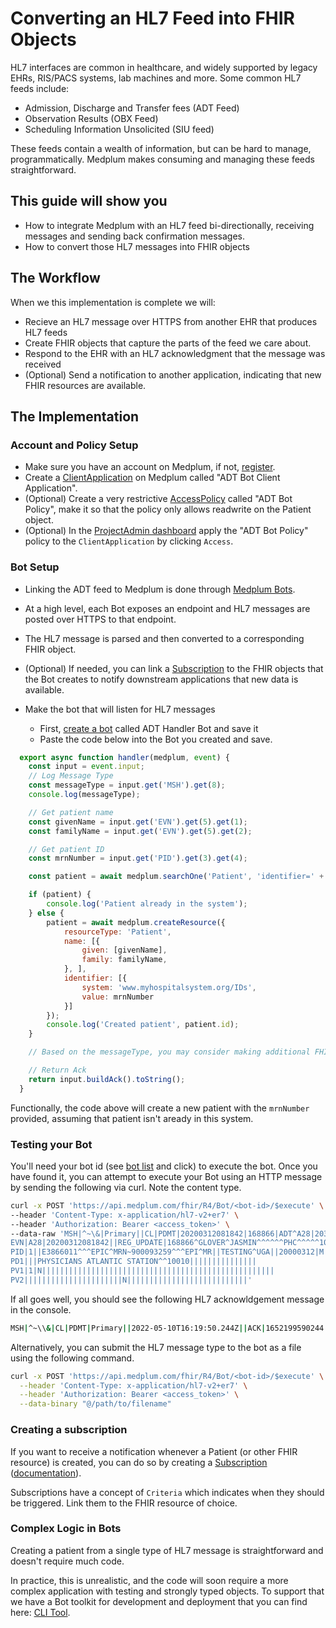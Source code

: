 
# Converting an HL7 Feed into FHIR Objects

HL7 interfaces are common in healthcare, and widely supported by legacy EHRs, RIS/PACS systems, lab machines and more.  Some common HL7 feeds include:

* Admission, Discharge and Transfer fees (ADT Feed)
* Observation Results (OBX Feed)
* Scheduling Information Unsolicited (SIU feed)

These feeds contain a wealth of information, but can be hard to manage, programmatically.  Medplum makes consuming and managing these feeds straightforward.

## This guide will show you

* How to integrate Medplum with an HL7 feed bi-directionally, receiving messages and sending back confirmation messages.
* How to convert those HL7 messages into FHIR objects

## The Workflow

When we this implementation is complete we will:

* Recieve an HL7 message over HTTPS from another EHR that produces HL7 feeds
* Create FHIR objects that capture the parts of the feed we care about.
* Respond to the EHR with an HL7 acknowledgment that the message was received
* (Optional) Send a notification to another application, indicating that new FHIR resources are available.

## The Implementation

### Account and Policy Setup

* Make sure you have an account on Medplum, if not, [register](https://app.medplum.com/register).
* Create a [ClientApplication](https://app.medplum.com/admin/project) on Medplum called "ADT Bot Client Application".
* (Optional) Create a very restrictive [AccessPolicy](https://app.medplum.com/AccessPolicy) called "ADT Bot Policy", make it so that the policy only allows readwrite on the Patient object.
* (Optional) In the [ProjectAdmin dashboard](https://app.medplum.com/admin/project) apply the "ADT Bot Policy" policy to the `ClientApplication` by clicking `Access`.

### Bot Setup

* Linking the ADT feed to Medplum is done through [Medplum Bots](https://app.medplum.com/Bot).
* At a high level, each Bot exposes an endpoint and HL7 messages are posted over HTTPS to that endpoint.
* The HL7 message is parsed and then converted to a corresponding FHIR object.  
* (Optional) If needed, you can link a [Subscription](https://app.medplum.com/Subscription) to the FHIR objects that the Bot creates to notify downstream applications that new data is available.

* Make the bot that will listen for HL7 messages
  * First, [create a bot](https://app.medplum.com/admin/project) called ADT Handler Bot and save it
  * Paste the code below into the Bot you created and save.

```js
  export async function handler(medplum, event) {
    const input = event.input;
    // Log Message Type
    const messageType = input.get('MSH').get(8);
    console.log(messageType);

    // Get patient name
    const givenName = input.get('EVN').get(5).get(1);
    const familyName = input.get('EVN').get(5).get(2);

    // Get patient ID
    const mrnNumber = input.get('PID').get(3).get(4);

    const patient = await medplum.searchOne('Patient', 'identifier=' + mrnNumber);

    if (patient) {
        console.log('Patient already in the system');
    } else {
        patient = await medplum.createResource({
            resourceType: 'Patient',
            name: [{
                given: [givenName],
                family: familyName,
            }, ],
            identifier: [{
                system: 'www.myhospitalsystem.org/IDs',
                value: mrnNumber
            }]
        });
        console.log('Created patient', patient.id);
    }

    // Based on the messageType, you may consider making additional FHIR objects here

    // Return Ack
    return input.buildAck().toString();
  }
```

Functionally, the code above will create a new patient with the `mrnNumber` provided, assuming that patient isn't aready in this system.

### Testing your Bot

You'll need your bot id (see [bot list](https://app.medplum.com/Bot) and click) to execute the bot. Once you have found it, you can attempt to execute your Bot using an HTTP message by sending the following via curl.  Note the content type.

```bash
curl -x POST 'https://api.medplum.com/fhir/R4/Bot/<bot-id>/$execute' \
--header 'Content-Type: x-application/hl7-v2+er7' \
--header 'Authorization: Bearer <access_token>' \
--data-raw 'MSH|^~\&|Primary||CL|PDMT|20200312081842|168866|ADT^A28|203598|T|2.3|||||||||||
EVN|A28|20200312081842||REG_UPDATE|168866^GLOVER^JASMIN^^^^^^PHC^^^^^10010||
PID|1||E3866011^^^EPIC^MRN~900093259^^^EPI^MR||TESTING^UGA||20000312|M|||^^^^^USA^P||||||||123-54-8888|||||N||||||N||
PD1|||PHYSICIANS ATLANTIC STATION^^10010|||||||||||||||
PV1|1|N||||||||||||||||||||||||||||||||||||||||||||||||||||
PV2||||||||||||||||||||||N|||||||||||||||||||||||||||'
```

If all goes well, you should see the following HL7 acknowldgement message in the console.

```bash
MSH|^~\\&|CL|PDMT|Primary||2022-05-10T16:19:50.244Z||ACK|1652199590244|P|2.5.1\rMSA|AA|203598|OK
```

Alternatively, you can submit the HL7 message type to the bot as a file using the following command.

```bash
curl -x POST 'https://api.medplum.com/fhir/R4/Bot/<bot-id>/$execute' \
  --header 'Content-Type: x-application/hl7-v2+er7' \
  --header 'Authorization: Bearer <access_token>' \
  --data-binary "@/path/to/filename"
```

### Creating a subscription

If you want to receive a notification whenever a Patient (or other FHIR resource) is created, you can do so by creating a [Subscription](https://docs.medplum.com/api/fhir/resources/subscription) ([documentation](https://docs.medplum.com/api/fhir/resources/subscription)).

Subscriptions have a concept of `Criteria` which indicates when they should be triggered.  Link them to the FHIR resource of choice.

### Complex Logic in Bots

Creating a patient from a single type of HL7 message is straightforward and doesn't require much code.

In practice, this is unrealistic, and the code will soon require a more complex application with testing and strongly typed objects.  To support that we have a Bot toolkit for development and deployment that you can find here: [CLI Tool](https://github.com/medplum/medplum-demo-bots).
